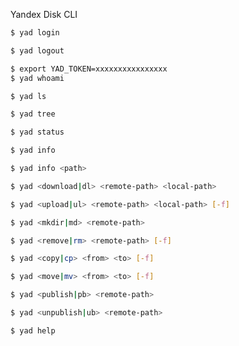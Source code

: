 Yandex Disk CLI

```bash
$ yad login
```

```bash
$ yad logout
```

```bash
$ export YAD_TOKEN=xxxxxxxxxxxxxxxx
$ yad whoami
```

```bash
$ yad ls
```

```bash
$ yad tree
```

```bash
$ yad status
```

```bash
$ yad info
```

```bash
$ yad info <path>
```

```bash
$ yad <download|dl> <remote-path> <local-path>
```

```bash
$ yad <upload|ul> <remote-path> <local-path> [-f]
```

```bash
$ yad <mkdir|md> <remote-path>
```

```bash
$ yad <remove|rm> <remote-path> [-f]
```

```bash
$ yad <copy|cp> <from> <to> [-f]
```

```bash
$ yad <move|mv> <from> <to> [-f]
```

```bash
$ yad <publish|pb> <remote-path>
```

```bash
$ yad <unpublish|ub> <remote-path>
```

```bash
$ yad help
```
